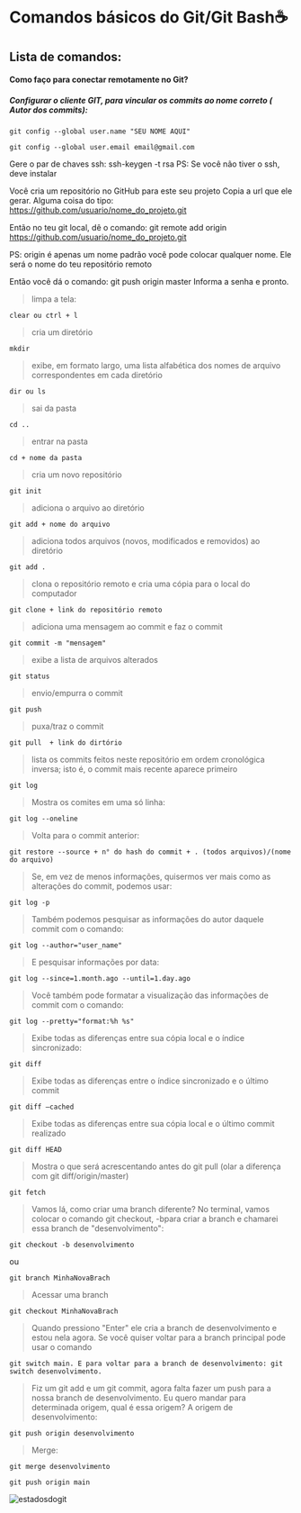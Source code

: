 # Comandos básicos do Git/Git Bash:coffee:

## Lista de comandos:

#### Como faço para conectar remotamente no Git?
##### Configurar o cliente GIT, para vincular os commits ao nome correto ( Autor dos commits):
```
git config --global user.name "SEU NOME AQUI"
```
```
git config --global user.email email@gmail.com
```

Gere o par de chaves ssh: ssh-keygen -t rsa
PS: Se você não tiver o ssh, deve instalar

Você cria um repositório no GitHub para este seu projeto
Copia a url que ele gerar. Alguma coisa do tipo: https://github.com/usuario/nome_do_projeto.git

Então no teu git local, dê o comando: git remote add origin https://github.com/usuario/nome_do_projeto.git

PS: origin é apenas um nome padrão você pode colocar qualquer nome. Ele será o nome do teu repositório remoto

Então você dá o comando: git push origin master
Informa a senha e pronto.


> limpa a tela:
```
clear ou ctrl + l 
```

> cria um diretório 
```
mkdir
```

> exibe, em formato largo, uma lista alfabética dos nomes de arquivo correspondentes em cada diretório
```
dir ou ls
```

> sai da pasta
```
cd .. 
```

> entrar na pasta
```
cd + nome da pasta 
```

> cria um novo repositório
```
git init 
```

> adiciona o arquivo ao diretório 
```
git add + nome do arquivo 
```

> adiciona todos arquivos (novos, modificados e removidos) ao diretório
```
git add .  
```

> clona o repositório remoto e cria uma cópia para o local do computador
```
git clone + link do repositório remoto 
```

> adiciona uma mensagem ao commit e faz o commit
```
git commit -m "mensagem" 
```

> exibe a lista de arquivos alterados
``` 
git status 
```

>envio/empurra o commit
```
git push  
```

> puxa/traz o commit
```
git pull  + link do dirtório
```

>  lista os commits feitos neste repositório em ordem cronológica inversa; isto é, o commit mais recente aparece primeiro
```
git log 
```

> Mostra os comites em uma só linha:
```
git log --oneline 
```

> Volta para o commit anterior:
```
git restore --source + n° do hash do commit + . (todos arquivos)/(nome do arquivo)
```

> Se, em vez de menos informações, quisermos ver mais como as alterações do commit, podemos usar:
```
git log -p
```

> Também podemos pesquisar as informações do autor daquele commit com o comando:
```
git log --author="user_name"
```

>E pesquisar informações por data:
```
git log --since=1.month.ago --until=1.day.ago
```

>Você também pode formatar a visualização das informações de commit com o comando:
```
git log --pretty="format:%h %s"
```
> Exibe todas as diferenças entre sua cópia local e o índice sincronizado:
```
git diff
```

> Exibe todas as diferenças entre o índice sincronizado e o último commit
```
git diff –cached
```

> Exibe todas as diferenças entre sua cópia local e o último commit realizado
```
git diff HEAD
```


> Mostra o que será acrescentando antes do git pull (olar a diferença com git diff/origin/master)
```
git fetch
```

>Vamos lá, como criar uma branch diferente? No terminal, vamos colocar o comando git checkout, -bpara criar a branch e chamarei essa branch de "desenvolvimento":
```
git checkout -b desenvolvimento
```
ou

```
git branch MinhaNovaBrach
```

> Acessar uma branch
```
git checkout MinhaNovaBrach
```

>Quando pressiono "Enter" ele cria a branch de desenvolvimento e estou nela agora. Se você quiser voltar para a branch principal pode usar o comando
```
git switch main. E para voltar para a branch de desenvolvimento: git switch desenvolvimento.
```

>Fiz um git add e um git commit, agora falta fazer um push para a nossa branch de desenvolvimento. Eu quero mandar para determinada origem, qual é essa origem? A origem de desenvolvimento:
```
git push origin desenvolvimento
```

> Merge:
```
git merge desenvolvimento
```
```
git push origin main
```

![estadosdogit](https://github.com/ElizeuV/Comandos-b-sicos-do-Git-Git-Bash/assets/94203670/79510e68-b485-4a09-9cb9-9ff8fe9af7a6)



